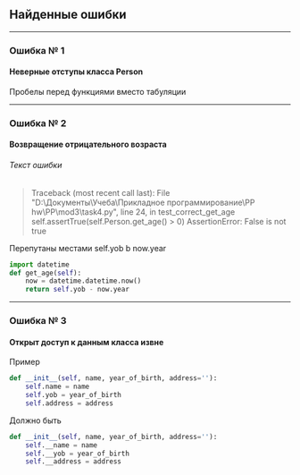 ##  Найденные ошибки
***
### Ошибка № 1
#### Неверные отступы класса Person
Пробелы перед функциями вместо табуляции
***
### Ошибка № 2
#### Возвращение отрицательного возраста
###### Текст ошибки
>Traceback (most recent call last):
  File "D:\Документы\Учеба\Прикладное программирование\PP hw\PP\mod3\task4.py", line 24, in test_correct_get_age
    self.assertTrue(self.Person.get_age() > 0)
AssertionError: False is not true

Перепутаны местами self.yob b now.year
```python
import datetime
def get_age(self):
    now = datetime.datetime.now()
    return self.yob - now.year
```
***
### Ошибка № 3
#### Открыт доступ к данным класса извне

Пример
```python
def __init__(self, name, year_of_birth, address=''):
    self.name = name
    self.yob = year_of_birth
    self.address = address
```
Должно быть
```python
def __init__(self, name, year_of_birth, address=''):
    self.__name = name
    self.__yob = year_of_birth
    self.__address = address
```





